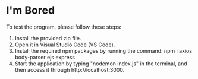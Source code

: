 # I'm Bored

To test the program, please follow these steps:
<ol>
  <li>Install the provided zip file.</li>
  <li>Open it in Visual Studio Code (VS Code).</li>
  <li>Install the required npm packages by running the command: npm i axios body-parser ejs express </li>
  <li>Start the application by typing "nodemon index.js" in the terminal, and then access it through http://localhost:3000.</li>
</ol>
